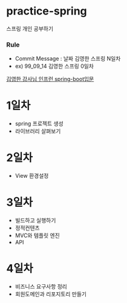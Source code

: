 # practice-spring
스프링 개인 공부하기

### Rule
- Commit Message : 날짜 김영한 스프링 N일차
- ex) 99_09_14 김영한 스프링 0일차

[김영한 강사님 인프런 spring-boot입문](https://www.inflearn.com/course/%EC%8A%A4%ED%94%84%EB%A7%81-%EC%9E%85%EB%AC%B8-%EC%8A%A4%ED%94%84%EB%A7%81%EB%B6%80%ED%8A%B8/dashboard)

# 1일차 
- spring 프로젝트 생성
- 라이브러리 살펴보기

# 2일차 
- View 환경설정

# 3일차
- 빌드하고 실행하기
- 정적컨텐츠
- MVC와 템플릿 엔진
- API

# 4일차
- 비즈니스 요구사항 정리
- 회원도메인과 리포지토리 만들기
